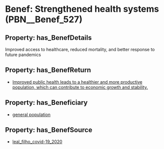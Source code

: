 # Benef: __Strengthened health systems__ (PBN__Benef_527)

## Property: has_BenefDetails

Improved access to healthcare, reduced mortality, and better response to future pandemics

## Property: has_BenefReturn

* [Improved public health leads to a healthier and more productive population, which can contribute to economic growth and stability.](../BenefReturn/PBN__BenefReturn_578)

## Property: has_Beneficiary

* [general population](../Stakeholder/PBN__Stakeholder_9)

## Property: has_BenefSource

* [leal_filho_covid-19_2020](../Article/PBN__Article_109)

